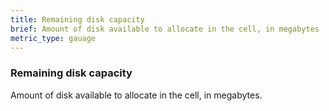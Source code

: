 ```yaml
---
title: Remaining disk capacity
brief: Amount of disk available to allocate in the cell, in megabytes
metric_type: gauage
---
```


### Remaining disk capacity

Amount of disk available to allocate in the cell, in megabytes.
